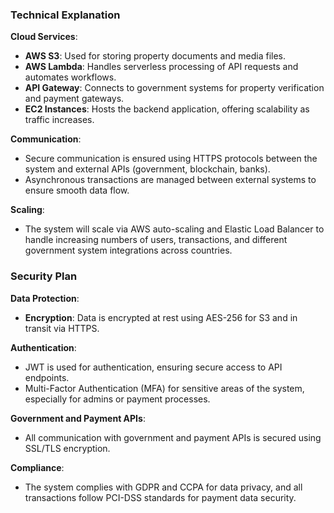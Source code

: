 ### Technical Explanation
**Cloud Services**:

* **AWS S3**: Used for storing property documents and media files.
* **AWS Lambda**: Handles serverless processing of API requests and automates workflows.
* **API Gateway**: Connects to government systems for property verification and payment gateways.
* **EC2 Instances**: Hosts the backend application, offering scalability as traffic increases.

**Communication**:

* Secure communication is ensured using HTTPS protocols between the system and external APIs (government, blockchain, banks).
* Asynchronous transactions are managed between external systems to ensure smooth data flow.

**Scaling**:

* The system will scale via AWS auto-scaling and Elastic Load Balancer to handle increasing numbers of users, transactions, and different government system integrations across countries.

### Security Plan
**Data Protection**:

* **Encryption**: Data is encrypted at rest using AES-256 for S3 and in transit via HTTPS.

**Authentication**:

* JWT is used for authentication, ensuring secure access to API endpoints.
* Multi-Factor Authentication (MFA) for sensitive areas of the system, especially for admins or payment processes.

**Government and Payment APIs**:

* All communication with government and payment APIs is secured using SSL/TLS encryption.

**Compliance**:

* The system complies with GDPR and CCPA for data privacy, and all transactions follow PCI-DSS standards for payment data security.
